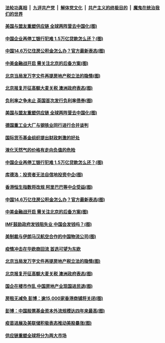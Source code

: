 

####  [法轮功真相](../../../../basic/blob/master/README.md?t=05210231) &nbsp;|&nbsp; [九评共产党](../../../../9ping.md/blob/master/README.md?t=05210231) &nbsp;|&nbsp; [解体党文化](../../../../jtdwh.md/blob/master/README.md?t=05210231)  &nbsp;|&nbsp; [共产主义的终极目的](../../../../gczydzjmd.md/blob/master/README.md?t=05210231) &nbsp;|&nbsp; [魔鬼在统治我们的世界](../../../../mgztzwmdsj.md/blob/master/README.md?t=05210231) 

#### [美国与盟友重塑供应链 全球两阵营去中国化(图)](../pages/p5/933873.md?t=05210231) 

#### [中国企业再停工银行犯难 1.5万亿贷款怎么还？(图)](../pages/p5/933856.md?t=05210231) 

#### [中国14.6万亿住房公积金怎么办？官方最新表态(图)](../pages/p5/933783.md?t=05210231) 

#### [中美金融战开启 需关注北京的后备方案(图)](../pages/p5/933753.md?t=05210231) 

#### [北京当局发万字文件再提房地产税立法的隐情(图)](../pages/p5/933751.md?t=05210231) 

#### [北京报复开征高额大麦关税 澳洲政府表态(图)](../pages/p5/933749.md?t=05210231) 

#### [负利率之争未止 英国首次发行负利率债券(图)](../pages/p5/933881.md?t=05210231) 

#### [美国与盟友重塑供应链 全球两阵营去中国化(图)](../pages/p5/933873.md?t=05210231) 

#### [德国重工业大厂与钢铁业同行进行合并谈判](../pages/p5/933868.md?t=05210231) 

#### [国际货币基金组织提出财政刺激的好处](../pages/p5/933867.md?t=05210231) 

#### [液化天然气的价格有走向负值的危险](../pages/p5/933866.md?t=05210231) 

#### [中国企业再停工银行犯难 1.5万亿贷款怎么还？(图)](../pages/p5/933856.md?t=05210231) 

#### [库德洛：投资者无法自信地投资中企(图)](../pages/p5/933845.md?t=05210231) 

#### [香港恒生指数将改规 阿里巴巴等中企受益(图)](../pages/p5/933841.md?t=05210231) 

#### [中国14.6万亿住房公积金怎么办？官方最新表态(图)](../pages/p5/933783.md?t=05210231) 

#### [中美金融战开启 需关注北京的后备方案(图)](../pages/p5/933753.md?t=05210231) 

#### [IMF鼓励政府发钱阻失业 中国会发钱吗？(图)](../pages/p5/933808.md?t=05210231) 

#### [美制裁与伊朗马汉航空合作的中国物流公司(图)](../pages/p5/933805.md?t=05210231) 

#### [疫情冲击在华欧商回流 首选可望为东欧](../pages/p5/933763.md?t=05210231) 

#### [北京当局发万字文件再提房地产税立法的隐情(图)](../pages/p5/933751.md?t=05210231) 

#### [北京报复开征高额大麦关税 澳洲政府表态(图)](../pages/p5/933749.md?t=05210231) 

#### [国企在楼市作乱 中国房地产业现国进民退(图)](../pages/p5/933729.md?t=05210231) 

#### [房租无减免 彭博：逾15,000家香港商铺将关闭(图)](../pages/p5/933726.md?t=05210231) 

#### [彭博：中国股票基金资本外流规模达四年来最高(图)](../pages/p5/933722.md?t=05210231) 

#### [疫苗进展及美联储积极表态推动美股暴涨(图)](../pages/p5/933702.md?t=05210231) 

#### [供应链重塑全球将分为两大市场](../pages/p5/933696.md?t=05210231) 

